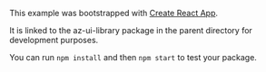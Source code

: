 This example was bootstrapped with [Create React App](https://github.com/facebook/create-react-app).

It is linked to the az-ui-library package in the parent directory for development purposes.

You can run `npm install` and then `npm start` to test your package.
